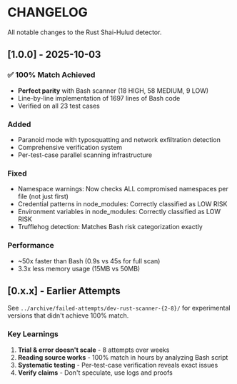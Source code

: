 # CHANGELOG

All notable changes to the Rust Shai-Hulud detector.

## [1.0.0] - 2025-10-03

### ✅ 100% Match Achieved

- **Perfect parity** with Bash scanner (18 HIGH, 58 MEDIUM, 9 LOW)
- Line-by-line implementation of 1697 lines of Bash code
- Verified on all 23 test cases

### Added

- Paranoid mode with typosquatting and network exfiltration detection
- Comprehensive verification system
- Per-test-case parallel scanning infrastructure

### Fixed

- Namespace warnings: Now checks ALL compromised namespaces per file (not just first)
- Credential patterns in node_modules: Correctly classified as LOW RISK
- Environment variables in node_modules: Correctly classified as LOW RISK
- Trufflehog detection: Matches Bash risk categorization exactly

### Performance

- ~50x faster than Bash (0.9s vs 45s for full scan)
- 3.3x less memory usage (15MB vs 50MB)

## [0.x.x] - Earlier Attempts

See `../archive/failed-attempts/dev-rust-scanner-{2-8}/` for experimental versions that didn't achieve 100% match.

### Key Learnings

1. **Trial & error doesn't scale** - 8 attempts over weeks
2. **Reading source works** - 100% match in hours by analyzing Bash script
3. **Systematic testing** - Per-test-case verification reveals exact issues
4. **Verify claims** - Don't speculate, use logs and proofs

